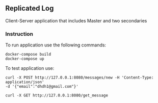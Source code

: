 ## Replicated Log
Client-Server application that includes Master and two secondaries 

### Instruction 
To run application use the following commands:

    docker-compose build
    docker-compose up
 
 To test application use:
    
    curl -X POST http://127.0.0.1:8080/messages/new -H 'Content-Type: application/json' 
    -d '{"email":"dhdh1@gmail.com"}'
    
    curl -X GET http://127.0.0.1:8080/get_message
